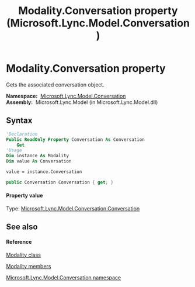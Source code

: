 ﻿---
title: Modality.Conversation property  (Microsoft.Lync.Model.Conversation)
TOCTitle: 'Conversation property '
ms:assetid: P:Microsoft.Lync.Model.Conversation.Modality.Conversation_DI_3_UC_OCS14MrefLyncWPF
ms:mtpsurl: https://msdn.microsoft.com/en-us/library/microsoft.lync.model.conversation.modality.conversation_di_3_uc_ocs14mreflyncwpf(v=office.15)
ms:contentKeyID: 48589294
ms.date: 07/28/2014
mtps_version: v=office.15
f1_keywords:
- Microsoft.Lync.Model.Conversation.Modality.Conversation
dev_langs:
- CSharp
- JScript
- VB
- other
---

# Modality.Conversation property

Gets the associated conversation object.

**Namespace:**  [Microsoft.Lync.Model.Conversation](microsoft-lync-model-conversation-namespace_2.md)  
**Assembly:**  Microsoft.Lync.Model (in Microsoft.Lync.Model.dll)

## Syntax

``` vb
'Declaration
Public ReadOnly Property Conversation As Conversation
    Get
'Usage
Dim instance As Modality
Dim value As Conversation

value = instance.Conversation
```

``` csharp
public Conversation Conversation { get; }
```

#### Property value

Type: [Microsoft.Lync.Model.Conversation.Conversation](conversation-class-microsoft-lync-model-conversation_2.md)  

## See also

#### Reference

[Modality class](modality-class-microsoft-lync-model-conversation_2.md)

[Modality members](modality-members-microsoft-lync-model-conversation_2.md)

[Microsoft.Lync.Model.Conversation namespace](microsoft-lync-model-conversation-namespace_2.md)

